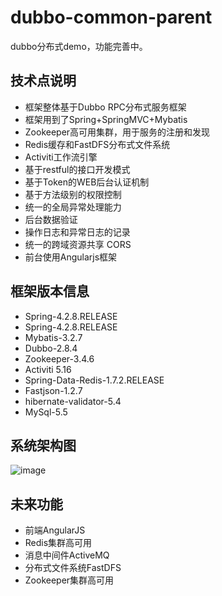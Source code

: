 # dubbo-common-parent
dubbo分布式demo，功能完善中。

技术点说明
--------
<ul>
<li>框架整体基于Dubbo RPC分布式服务框架</li>
<li>框架用到了Spring+SpringMVC+Mybatis</li>
<li>Zookeeper高可用集群，用于服务的注册和发现</li>
<li>Redis缓存和FastDFS分布式文件系统</li>
<li>Activiti工作流引擎</li>
<li>基于restful的接口开发模式</li>
<li>基于Token的WEB后台认证机制</li>
<li>基于方法级别的权限控制</li>
<li>统一的全局异常处理能力</li>
<li>后台数据验证</li>
<li>操作日志和异常日志的记录</li>
<li>统一的跨域资源共享 CORS</li>
<li>前台使用Angularjs框架</li>
</ul>

框架版本信息
--------
<ul>
<li>Spring-4.2.8.RELEASE</li>
<li>Spring-4.2.8.RELEASE</li>
<li>Mybatis-3.2.7</li>
<li>Dubbo-2.8.4</li>
<li>Zookeeper-3.4.6</li>
<li>Activiti 5.16</li>
<li>Spring-Data-Redis-1.7.2.RELEASE</li>
<li>Fastjson-1.2.7</li>
<li>hibernate-validator-5.4</li>
<li>MySql-5.5</li>
</ul>

系统架构图
--------
![image](https://github.com/zhaoml529/dubbo-common-parent/tree/master/dubbo-web-html/src/main/webapp/images/dubbo.png)  

未来功能
--------
<ul>
<li>前端AngularJS</li>
<li>Redis集群高可用</li>
<li>消息中间件ActiveMQ</li>
<li>分布式文件系统FastDFS</li>
<li>Zookeeper集群高可用</li>
</ul>
